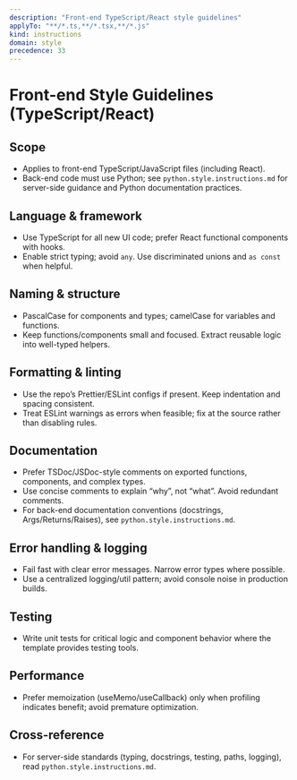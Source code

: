 ```yaml
---
description: "Front-end TypeScript/React style guidelines"
applyTo: "**/*.ts,**/*.tsx,**/*.js"
kind: instructions
domain: style
precedence: 33
---
```


# Front-end Style Guidelines (TypeScript/React)

## Scope

-   Applies to front-end TypeScript/JavaScript files (including React).
-   Back-end code must use Python; see `python.style.instructions.md` for server-side guidance and Python documentation practices.

## Language & framework

-   Use TypeScript for all new UI code; prefer React functional components with hooks.
-   Enable strict typing; avoid `any`. Use discriminated unions and `as const` when helpful.

## Naming & structure

-   PascalCase for components and types; camelCase for variables and functions.
-   Keep functions/components small and focused. Extract reusable logic into well-typed helpers.

## Formatting & linting

-   Use the repo’s Prettier/ESLint configs if present. Keep indentation and spacing consistent.
-   Treat ESLint warnings as errors when feasible; fix at the source rather than disabling rules.

## Documentation

-   Prefer TSDoc/JSDoc-style comments on exported functions, components, and complex types.
-   Use concise comments to explain “why”, not “what”. Avoid redundant comments.
-   For back-end documentation conventions (docstrings, Args/Returns/Raises), see `python.style.instructions.md`.

## Error handling & logging

-   Fail fast with clear error messages. Narrow error types where possible.
-   Use a centralized logging/util pattern; avoid console noise in production builds.

## Testing

-   Write unit tests for critical logic and component behavior where the template provides testing tools.

## Performance

-   Prefer memoization (useMemo/useCallback) only when profiling indicates benefit; avoid premature optimization.

## Cross-reference

-   For server-side standards (typing, docstrings, testing, paths, logging), read `python.style.instructions.md`.
